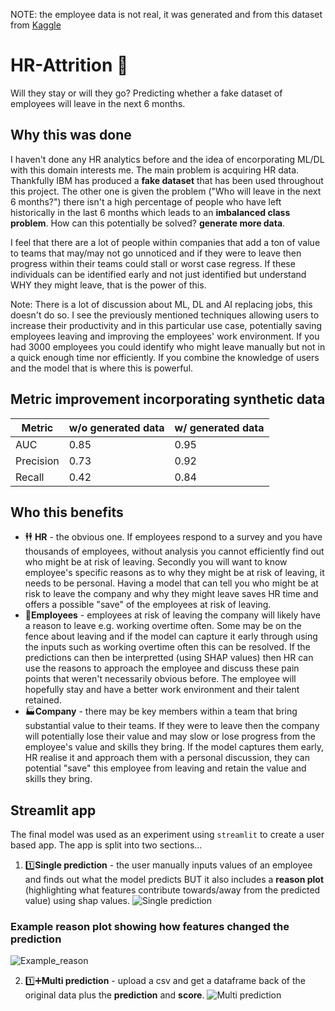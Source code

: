 NOTE: the employee data is not real, it was generated and from this dataset from [Kaggle](https://www.kaggle.com/pavansubhasht/ibm-hr-analytics-attrition-dataset)

# HR-Attrition 👔
Will they stay or will they go? Predicting whether a fake dataset of employees will leave in the next 6 months.

## Why this was done
I haven't done any HR analytics before and the idea of encorporating ML/DL with this domain interests me. The main problem is acquiring HR data. Thankfully IBM has produced a **fake dataset** that has been used throughout this project. The other one is given the problem ("Who will leave in the next 6 months?") there isn't a high percentage of people who have left historically in the last 6 months which leads to an **imbalanced class problem**. How can this potentially be solved? **generate more data**.

I feel that there are a lot of people within companies that add a ton of value to teams that may/may not go unnoticed and if they were to leave then progress within their teams could stall or worst case regress. If these individuals can be identified early and not just identified but understand WHY they might leave, that is the power of this.

Note: There is a lot of discussion about ML, DL and AI replacing jobs, this doesn't do so. I see the previously mentioned techniques allowing users to increase their productivity and in this particular use case, potentially saving employees leaving and improving the employees' work environment. If you had 3000 employees you could identify who might leave manually but not in a quick enough time nor efficiently. If you combine the knowledge of users and the model that is where this is powerful.


## Metric improvement incorporating synthetic data
| Metric      | w/o generated data | w/ generated data | 
| ----------- | ------------------ | ----------------- |
|   AUC       |        0.85        |       0.95        |
| Precision   |        0.73        |       0.92        |
| Recall      |        0.42        |       0.84        |

## Who this benefits
* 🕴️🕴️ **HR** - the obvious one. If employees respond to a survey and you have thousands of employees, without analysis you cannot efficiently find out who might be at risk of leaving. Secondly you will want to know employee's specific reasons as to why they might be at risk of leaving, it needs to be personal. Having a model that can tell you who might be at risk to leave the company and why they might leave saves HR time and offers a possible "save" of the employees at risk of leaving.
* 💁**Employees** - employees at risk of leaving the company will likely have a reason to leave e.g. working overtime often. Some may be on the fence about leaving and if the model can capture it early through using the inputs such as working overtime often this can be resolved. If the predictions can then be interpretted (using SHAP values) then HR can use the reasons to approach the employee and discuss these pain points that weren't necessarily obvious before. The employee will hopefully stay and have a better work environment and their talent retained.
* 🏭**Company** - there may be key members within a team that bring substantial value to their teams. If they were to leave then the company will potentially lose their value and may slow or lose progress from the employee's value and skills they bring. If the model captures them early, HR realise it and approach them with a personal discussion, they can potential "save" this employee from leaving and retain the value and skills they bring.

## Streamlit app
The final model was used as an experiment using `streamlit` to create a user based app. The app is split into two sections...
1. 1️⃣**Single prediction** - the user manually inputs values of an employee and finds out what the model predicts BUT it also includes a **reason plot** (highlighting what features contribute towards/away from the predicted value) using shap values.
![Single prediction](https://github.com/Lion-Mod/HR-Attrition/blob/main/single_prediction.gif)

### Example reason plot showing how features changed the prediction
![Example_reason](https://github.com/Lion-Mod/HR-Attrition/blob/main/example_reason_plot.PNG)

2. 1️⃣➕**Multi prediction** - upload a csv and get a dataframe back of the original data plus the **prediction** and **score**.
![Multi prediction](https://github.com/Lion-Mod/HR-Attrition/blob/main/multi_prediction.gif)

